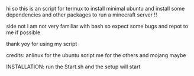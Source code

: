 hi so this is an script for termux to install minimal ubuntu and install some dependencies and other packages to run a minecraft server !!

side not i am not very familiar with bash so expect some bugs and repot to me if possible 

thank yoy for using my script 

credits:
anlinux for the ubuntu script 
me for the others 
and mojang maybe 


INSTALLATION:
run the Start.sh and the setup will start
